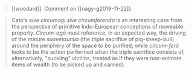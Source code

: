 > [[woodard]]. Comment on [[nagy-g2019-11-22]].

> Cato's _sive circumagi sive circumferenda_ is an interesting case from the perspective of primitive Indo-European conceptions of moveable property. _Circum-agō_ must reference, in an expected way, the driving of the mature _suovetaurilia_ (the triple sacrifice of pig-sheep-bull) around the periphery of the space to be purified; while _circum-ferō_ looks to be the action performed when the triple sacrifice consists of, alternatively, "suckling" victims, treated as if they were non-animate items of wealth (to be picked up and carried).